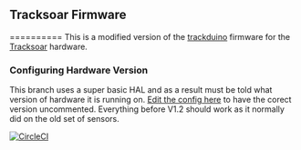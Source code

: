 ## Tracksoar Firmware
==========
This is a modified version of the [trackduino](https://github.com/trackuino/trackuino) firmware for the [Tracksoar](www.tracksoar.com) hardware.

### Configuring Hardware Version
This branch uses a super basic HAL and as a result must be told what version of hardware it is running on. [Edit the config here](https://github.com/slapplebags/Tracksoar-Firmware/blob/BME280-support/Tracksoar/Firmware/tracksoar/config.h#L30) to have the corect version uncommented. Everything before V1.2 should work as it normally did on the old set of sensors.


[![CircleCI](https://circleci.com/gh/mkapuscik/habner-g12/tree/master.svg?style=svg)](https://circleci.com/gh/mkapuscik/habner-g12/tree/master)
